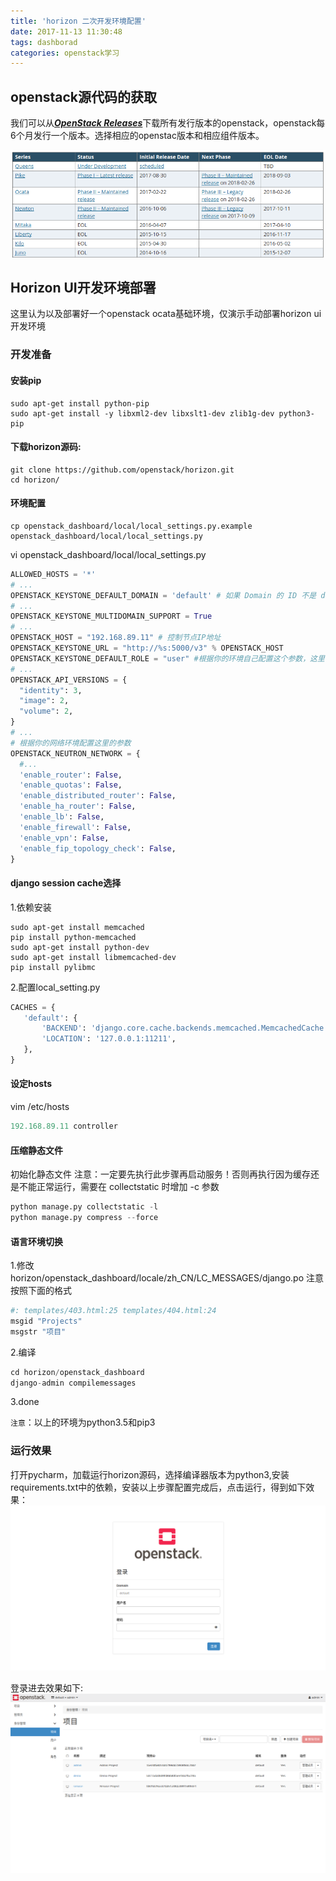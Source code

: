 ```yaml
---
title: 'horizon 二次开发环境配置'
date: 2017-11-13 11:30:48
tags: dashborad
categories: openstack学习
---
```


## openstack源代码的获取

我们可以从[***OpenStack Releases***](https://releases.openstack.org/)下载所有发行版本的openstack，openstack每6个月发行一个版本。选择相应的openstac版本和相应组件版本。
<!--more-->

![](horizondevelop1/openstackrelease.png)

## Horizon UI开发环境部署
这里认为以及部署好一个openstack ocata基础环境，仅演示手动部署horizon ui开发环境

### 开发准备
#### 安装pip
```shell
sudo apt-get install python-pip
sudo apt-get install -y libxml2-dev libxslt1-dev zlib1g-dev python3-pip
```
#### 下载horizon源码:
```shell
git clone https://github.com/openstack/horizon.git
cd horizon/
```
#### 环境配置
```shell
cp openstack_dashboard/local/local_settings.py.example openstack_dashboard/local/local_settings.py
```
vi openstack_dashboard/local/local_settings.py
```python
ALLOWED_HOSTS = '*'
# ...
OPENSTACK_KEYSTONE_DEFAULT_DOMAIN = 'default' # 如果 Domain 的 ID 不是 default，则为对应的 ID  
# ...
OPENSTACK_KEYSTONE_MULTIDOMAIN_SUPPORT = True
# ...
OPENSTACK_HOST = "192.168.89.11" # 控制节点IP地址
OPENSTACK_KEYSTONE_URL = "http://%s:5000/v3" % OPENSTACK_HOST
OPENSTACK_KEYSTONE_DEFAULT_ROLE = "user" #根据你的环境自己配置这个参数，这里我是‘user’
# ...
OPENSTACK_API_VERSIONS = {
  "identity": 3,
  "image": 2,
  "volume": 2,
}
# ...
# 根据你的网络环境配置这里的参数
OPENSTACK_NEUTRON_NETWORK = {
  #...
  'enable_router': False,
  'enable_quotas': False,
  'enable_distributed_router': False,
  'enable_ha_router': False,
  'enable_lb': False,
  'enable_firewall': False,
  'enable_vpn': False,
  'enable_fip_topology_check': False,
}
```
#### django session cache选择
1.依赖安装
```shell
sudo apt-get install memcached
pip install python-memcached
sudo apt-get install python-dev
sudo apt-get install libmemcached-dev
pip install pylibmc
```
2.配置local_setting.py
```python
CACHES = {
   'default': {
       'BACKEND': 'django.core.cache.backends.memcached.MemcachedCache',
       'LOCATION': '127.0.0.1:11211',
   },
}
```
#### 设定hosts
vim /etc/hosts
```python
192.168.89.11 controller
```
#### 压缩静态文件
初始化静态文件 注意：一定要先执行此步骤再启动服务！否则再执行因为缓存还是不能正常运行，需要在 collectstatic 时增加 -c 参数
```python
python manage.py collectstatic -l
python manage.py compress --force
```
#### 语言环境切换
1.修改horizon/openstack_dashboard/locale/zh_CN/LC_MESSAGES/django.po
	注意按照下面的格式
```python
#: templates/403.html:25 templates/404.html:24
msgid "Projects"
msgstr "项目"
```
2.编译
```python
cd horizon/openstack_dashboard
django-admin compilemessages
```
3.done

`注意`：以上的环境为python3.5和pip3


### 运行效果
打开pycharm，加载运行horizon源码，选择编译器版本为python3,安装requirements.txt中的依赖，安装以上步骤配置完成后，点击运行，得到如下效果：
![](horizondevelop1/horilogin.png)

登录进去效果如下:
![](horizondevelop1/horizonmainpage.png)
